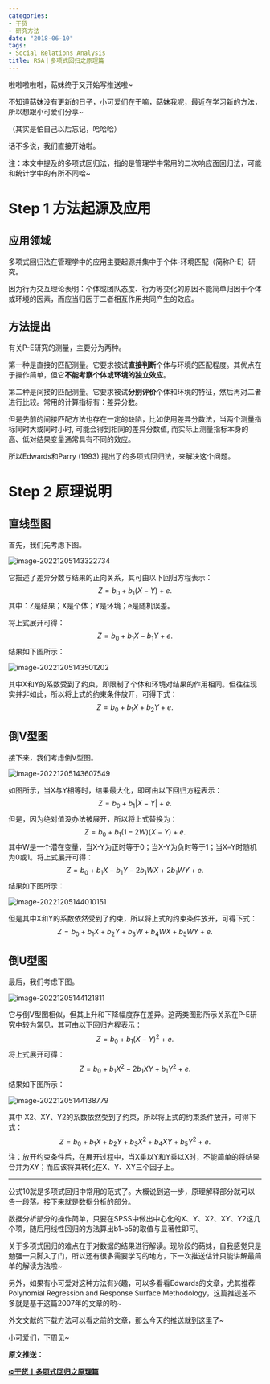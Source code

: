 ```yaml
---
categories:
- 干货
- 研究方法
date: "2018-06-10"
tags:
- Social Relations Analysis
title: RSA丨多项式回归之原理篇
---
```


啦啦啦啦啦，萜妹终于又开始写推送啦~

不知道萜妹没有更新的日子，小可爱们在干嘛，萜妹我呢，最近在学习新的方法，所以想跟小可爱们分享~

（其实是怕自己以后忘记，哈哈哈）

话不多说，我们直接开始啦。

注：本文中提及的多项式回归法，指的是管理学中常用的二次响应面回归法，可能和统计学中的有所不同哈~

<!--more-->

# Step 1 方法起源及应用

## **应用领域**

多项式回归法在管理学中的应用主要起源并集中于个体-环境匹配（简称P-E）研究。

因为行为交互理论表明：个体或团队态度、行为等变化的原因不能简单归因于个体或环境的因素，而应当归因于二者相互作用共同产生的效应。

## **方法提出**

有关P-E研究的测量，主要分为两种。

第一种是直接的匹配测量。它要求被试**直接判断**个体与环境的匹配程度。其优点在于操作简单，但它**不能考察个体或环境的独立效应**。

第二种是间接的匹配测量。它要求被试**分别评价**个体和环境的特征，然后再对二者进行比较。常用的计算指标有：差异分数。

但是先前的间接匹配方法也存在一定的缺陷，比如使用差异分数法，当两个测量指标同时大或同时小时, 可能会得到相同的差异分数值, 而实际上测量指标本身的高、低对结果变量通常具有不同的效应。

所以Edwards和Parry (1993) 提出了的多项式回归法，来解决这个问题。

# Step 2 原理说明

## **直线型图**

首先，我们先考虑下图。

![image-20221205143322734](https://tie-1315290370.cos.ap-beijing.myqcloud.com/TIE/202309112324552.png)

它描述了差异分数与结果的正向关系，其可由以下回归方程表示： $$ Z=b_0+b_1(X-Y)+e. $$ 其中：Z是结果；X是个体；Y是环境；e是随机误差。

将上式展开可得： $$ Z=b_0+b_1X-b_1Y+e. $$ 结果如下图所示：

![image-20221205143501202](https://tie-1315290370.cos.ap-beijing.myqcloud.com/TIE/202309112324940.png)

其中X和Y的系数受到了约束，即限制了个体和环境对结果的作用相同。但往往现实并非如此，所以将上式的约束条件放开，可得下式： $$ Z=b_0+b_1X+b_2Y+e. $$

## **倒V型图**

接下来，我们考虑倒V型图。

![image-20221205143607549](https://tie-1315290370.cos.ap-beijing.myqcloud.com/TIE/202309112324610.png)

如图所示，当X与Y相等时，结果最大化，即可由以下回归方程表示： $$ Z=b_0+b_1\lvert X-Y\rvert+e. $$ 但是，因为绝对值没办法被展开，所以将上式替换为： $$ Z=b_0+b_1(1-2W)(X-Y)+e. $$ 其中W是一个潜在变量，当X-Y为正时等于0；当X-Y为负时等于1；当X=Y时随机为0或1。将上式展开可得： $$ Z=b_0+b_1X-b_1Y-2b_1WX+2b_1WY +e. $$ 结果如下图所示：

![image-20221205144010151](https://tie-1315290370.cos.ap-beijing.myqcloud.com/TIE/202309112324736.png)

但是其中X和Y的系数依然受到了约束，所以将上式的约束条件放开，可得下式： $$ Z=b_0+b_1X+b_2Y+b_3W+b_4WX+b_5WY+e. $$

## **倒U型图**

最后，我们考虑下图。

![image-20221205144121811](https://tie-1315290370.cos.ap-beijing.myqcloud.com/TIE/202309112324643.png)

它与倒V型图相似，但其上升和下降幅度存在差异。这两类图形所示关系在P-E研究中较为常见，其可由以下回归方程表示： $$ Z=b_0+b_1(X-Y)^2+e. $$ 将上式展开可得： $$ Z=b_0+b_1X^2-2b_1XY+b_1Y^2 +e. $$ 结果如下图所示：

![image-20221205144138779](https://tie-1315290370.cos.ap-beijing.myqcloud.com/TIE/202309112324770.png)

其中 X2、XY、Y2的系数依然受到了约束，所以将上式的约束条件放开，可得下式： $$ Z=b_0+b_1X+b_2Y+b_3X^2+b_4XY+b_5Y^2+e. $$ 注：放开约束条件后，在展开过程中，当X乘以Y和Y乘以X时，不能简单的将结果合并为XY；而应该将其转化在X、Y、XY三个因子上。

------

公式10就是多项式回归中常用的范式了。大概说到这一步，原理解释部分就可以告一段落。接下来就是数据分析的部分。

数据分析部分的操作简单，只要在SPSS中做出中心化的X、Y、X2、XY、Y2这几个项，随后用线性回归的方法算出b1-b5的取值与显著性即可。

关于多项式回归的难点在于对数据的结果进行解读。现阶段的萜妹，自我感觉只是勉强一只脚入了门，所以还有很多需要学习的地方，下一次推送估计只能讲解最简单的解读方法啦~

另外，如果有小可爱对这种方法有兴趣，可以多看看Edwards的文章，尤其推荐Polynomial Regression and Response Surface Methodology，这篇推送差不多就是基于这篇2007年的文章的哟~

外文文献的下载方法可以看之前的文章，那么今天的推送就到这里了~

小可爱们，下周见~

**原文推送：**

**[➪干货丨多项式回归之原理篇](https://mp.weixin.qq.com/s?__biz=MzIwMDk1OTM2OQ==&mid=2247484340&idx=1&sn=4b94d47336a7999103d64180dd2b6bcb&chksm=96f47752a183fe442e5f70fafd1db74548b279cf26bf85b04b839fd350bb0630bfebf659d49e&token=77326159&lang=zh_CN#rd)**
